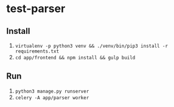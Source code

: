 # test-parser


## Install

1. `virtualenv -p python3 venv && ./venv/bin/pip3 install -r requirements.txt`
2. `cd app/frontend && npm install && gulp build`


## Run  

1. `python3 manage.py runserver`
2. `celery -A app/parser worker`
